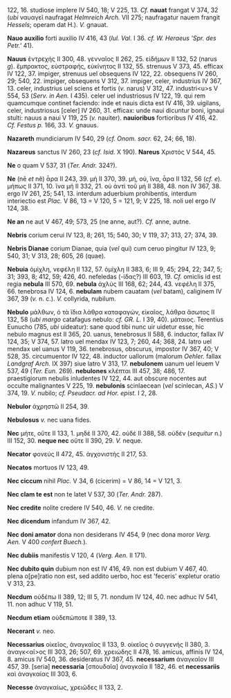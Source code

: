 122, 16. studiose implere IV 540, 18; V 225, 13. *Cf.* **nauat** frangat
V 374, 32 (*ubi* ναυαγεῖ naufragat *Helmreich Arch.* VII 275;
naufragatur nauem frangit *Hessels*; operam dat H.). *V.* gnauat.

**Nauo auxilio** forti auxilio IV 416, 43 (*Iul. Val.* I 36. *cf. W.
Heraeus 'Spr. des Petr.'* 41).

**Nauus** ἐντρεχής II 300, 48. γενναῖος II 262, 25. εἰδήμων II 132, 52
(narus *g*). ἔμπρακτος, εὐστραφής, εὐκίνητος II 132, 55. strenuus V 373,
45. efficax IV 122, 37. impiger, strenuus uel obsequens IV 122, 22.
obsequens IV 260, 29; 540, 22. impiger, obsequens V 312, 37. impiger,
celer, industrius IV 367, 13. celer, industrius uel sciens et fortis
(*v.* narus) V 312, 47. industri\<u\>s V 554, 53 (*Serv. in Aen.* I
435). celer uel industriosus IV 122, 19. qui rem quamcumque continet
faciendo: inde et nauis dicta est IV 416, 39. uigilans, celer,
industriosus [celer] IV 260, 31. efficax: unde naui dicuntur boni,
ignaui stulti: nauus a naui V 119, 25 (*v.* nauiter). **nauioribus**
fortioribus IV 416, 42. *Cf. Festus p.* 166, 33. *V.* gnauus.

**Nazareth** mundiciarum IV 540, 29 (*cf. Onom. sacr.* 62, 24; 66, 18).

**Nazareus** sanctus IV 260, 23 (*cf. Isid.* X 190). **Nareus**
Χριστὀς V 544, 45.

**Ne** o quam V 537, 31 (*Ter. Andr.* 324?).

**Ne** (nē *et* nĕ) ἆρα II 243, 39. μή II 370, 39. μή, οὐ, ἵνα, ἆρα II
132, 56 (*cf. e*). μήπως II 371, 10. ἵνα μή II 332, 21. οὐ ἀντὶ τοῦ μή
II 388, 48. non IV 367, 38. ergo IV 261, 25; 541, 13. interdum aduerbium
prohibentis, interdum interiectio est *Plac.* V 86, 13 = V 120, 5 = 121,
9; V 225, 18. noli uel ergo IV 124, 38.

**Ne an** ne aut V 467, 49; 573, 25 (ne anne, aut?). *Cf.* anne, autne.

**Nebris** corium cerui IV 123, 8; 261, 15; 540, 30; V 119, 37; 313, 27;
374, 39.

**Nebris Dianae** corium Dianae, quia (*vel* qui) cum ceruo pingitur IV
123, 9; 540, 31; V 313, 28; 605, 26 (quae).

**Nebuia** ὁμίχλη, νεφέλη II 132, 57. ὁμίχλη II 383, 6; III 9, 45; 294,
22; 347, 5; 31; 393, 8; 412, 59; 426, 40. nefeledas (-ίδας?) III 603,
19. *Cf.* omiclis id est regia **nebula** III 570, 69. **nebula** ἀχλύς
III 168, 62; 244, 43. νεφέλη II 375, 66. tenebrosa IV 124, 6.
**nebulam** nubem cauatam (*vel* batam), caliginem IV 367, 39 (*v.* n.
c.). *V.* collyrida, nubilum.

**Nebulo** μάλθων, ὁ τὰ ἴδια λάθρα καταφαγών, εἰκαῖος, λάθρα ἄσωτος II
132, 58 (*ubi margo* catafagus nebulo: *cf. GR. L.*
I 39, 40). μάταιος. Terentius Eunucho (785, *ubi* uideatur): sane quod
tibi nunc uir uidetur esse, hic nebulo magnus est II 365, 20. uanus,
tenebrosus II 588, 6. inductor, fallax IV 124, 35; V 374, 57. latro uel
mendax IV 123, 7; 260, 44; 368, 24. latro uel mendax uel uanus V 119,
36. tenebrosus, obscurus, impostor IV 367, 40; V 528, 35. circumuentor
IV 122, 48. inductor uallorum (malorum *Oehler.* fallax *Landgraf Arch.*
IX 397) siue latro V 313, 17. **nebulonem** uanum uel leuem V 537, 49
(*Ter. Eun.* 269). **nebulones** κλέπται III 457, 38; 486, 17.
praestigiorum nebulis inludentes IV 122, 44. aut obscure nocentes aut
occulte malignantes V 225, 19. **nebulonis** scinlaecean (*vel*
scinlecan, *AS.*) V 374, 19. *V.* nubilo; *cf. Pseudacr. ad Hor. epist.*
I 2, 28.

**Nebulor** ἀχρηστῶ II 254, 39.

**Nebulosus** *v.* nec uana fides.

**Nec** μήτε, οὔτε II 133, 1. μηδέ II 370, 42. οὐδέ II 388, 58. οὐδέν
(*sequitur* n.) III 152, 30. **neque nec** οὔτε II 390, 29. *V.* neque.

**Necator** φονεύς II 472, 45. ἀγχονιστής II 217, 53.

**Necatos** mortuos IV 123, 49.

**Nec ciccum** nihil *Plac.* V 34, 6 (cicerim) = V 86, 14 = V 121, 3.

**Nec clam te est** non te latet V 537, 30 (*Ter. Andr.* 287).

**Nec credite** nolite credere IV 540, 46. *V.* ne credite.

**Nec dicendum** infandum IV 367, 42.

**Nec doni amator** dona non desiderans IV 454, 9 (nec dona moror
*Verg. Aen.* V 400 *confert Buech.*).

**Nec dubiis** manifestis V 120, 4 (*Verg. Aen.* II 171).

**Nec dubito quin** dubium non est IV 416, 49. non est dubium V 467, 40.
plena o[pe]ratio non est, sed addito uerbo, hoc est 'feceris' expletur
oratio V 313, 23.

**Necdum** οὐδέπω II 389, 12; III 5, 71. nondum IV 124, 40. nec adhuc IV
541, 11. non adhuc V 119, 51.

**Necdum etiam** οὐδεπώποτε II 389, 13.

**Necerant** *v.* neo.

**Necessarius** οἰκεῖος, ἀναγκαῖος II 133, 9. οἰκεῖος ὁ συγγενής II 380,
3. ἀναγκ\<αῖ\>ος III 303, 26; 507, 69. χρειώδης II 478, 16. amicus,
affinis IV 124, 8. amicus IV 540, 36. desideratus IV 367, 45.
**necessarium** ἀναγκαῖον III 457, 39. [seria] **necessaria**
[σπουδαῖα] ἀναγκαῖα II 182, 46. et **necessariis** καὶ ἀναγκαίας III
303, 6.

**Necesse** ἀναγκαίως, χρειῶδες II 133, 2.
